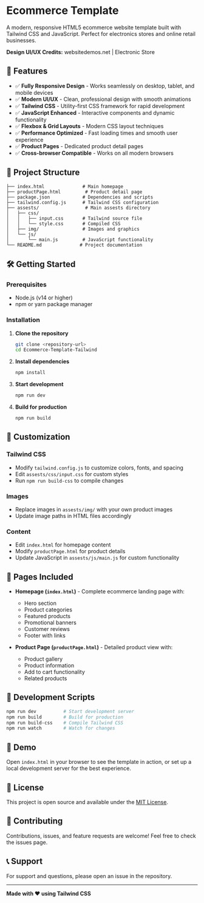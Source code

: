 # Ecommerce Template

A modern, responsive HTML5 ecommerce website template built with Tailwind CSS and JavaScript. Perfect for electronics stores and online retail businesses.

**Design UI/UX Credits:** websitedemos.net | Electronic Store

## 🚀 Features

- ✅ **Fully Responsive Design** - Works seamlessly on desktop, tablet, and mobile devices
- ✅ **Modern UI/UX** - Clean, professional design with smooth animations
- ✅ **Tailwind CSS** - Utility-first CSS framework for rapid development
- ✅ **JavaScript Enhanced** - Interactive components and dynamic functionality
- ✅ **Flexbox & Grid Layouts** - Modern CSS layout techniques
- ✅ **Performance Optimized** - Fast loading times and smooth user experience
- ✅ **Product Pages** - Dedicated product detail pages
- ✅ **Cross-browser Compatible** - Works on all modern browsers

## 📂 Project Structure

```
├── index.html              # Main homepage
├── productPage.html         # Product detail page
├── package.json            # Dependencies and scripts
├── tailwind.config.js      # Tailwind CSS configuration
├── assests/                 # Main assests directory
│   ├── css/
│   │   ├── input.css       # Tailwind source file
│   │   └── style.css       # Compiled CSS
│   ├── img/                # Images and graphics
│   └── js/
│       └── main.js         # JavaScript functionality
└── README.md              # Project documentation
```

## 🛠️ Getting Started

### Prerequisites

- Node.js (v14 or higher)
- npm or yarn package manager

### Installation

1. **Clone the repository**
   ```bash
   git clone <repository-url>
   cd Ecommerce-Template-Tailwind
   ```

2. **Install dependencies**
   ```bash
   npm install
   ```

3. **Start development**
   ```bash
   npm run dev
   ```

4. **Build for production**
   ```bash
   npm run build
   ```

## 🎨 Customization

### Tailwind CSS
- Modify `tailwind.config.js` to customize colors, fonts, and spacing
- Edit `assests/css/input.css` for custom styles
- Run `npm run build-css` to compile changes

### Images
- Replace images in `assests/img/` with your own product images
- Update image paths in HTML files accordingly

### Content
- Edit `index.html` for homepage content
- Modify `productPage.html` for product details
- Update JavaScript in `assests/js/main.js` for custom functionality

## 📱 Pages Included

- **Homepage (`index.html`)** - Complete ecommerce landing page with:
  - Hero section
  - Product categories
  - Featured products
  - Promotional banners
  - Customer reviews
  - Footer with links

- **Product Page (`productPage.html`)** - Detailed product view with:
  - Product gallery
  - Product information
  - Add to cart functionality
  - Related products

## 🔧 Development Scripts

```bash
npm run dev          # Start development server
npm run build        # Build for production
npm run build-css    # Compile Tailwind CSS
npm run watch        # Watch for changes
```

## 🌟 Demo

Open `index.html` in your browser to see the template in action, or set up a local development server for the best experience.

## 📄 License

This project is open source and available under the [MIT License](LICENSE).

## 🤝 Contributing

Contributions, issues, and feature requests are welcome! Feel free to check the issues page.

## 📞 Support

For support and questions, please open an issue in the repository.

---

**Made with ❤️ using Tailwind CSS**
